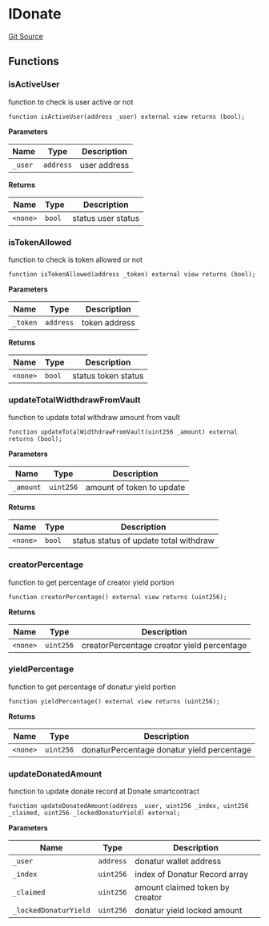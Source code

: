 # IDonate
[Git Source](https://github.com/onekill0503/donate-sc/blob/c651947d75ba95d6ea162a0584ab79c01ebd96d1/src\interfaces\IDonate.sol)


## Functions
### isActiveUser

function to check is user active or not


```solidity
function isActiveUser(address _user) external view returns (bool);
```
**Parameters**

|Name|Type|Description|
|----|----|-----------|
|`_user`|`address`|user address|

**Returns**

|Name|Type|Description|
|----|----|-----------|
|`<none>`|`bool`|status user status|


### isTokenAllowed

function to check is token allowed or not


```solidity
function isTokenAllowed(address _token) external view returns (bool);
```
**Parameters**

|Name|Type|Description|
|----|----|-----------|
|`_token`|`address`|token address|

**Returns**

|Name|Type|Description|
|----|----|-----------|
|`<none>`|`bool`|status token status|


### updateTotalWidthdrawFromVault

function to update total withdraw amount from vault


```solidity
function updateTotalWidthdrawFromVault(uint256 _amount) external returns (bool);
```
**Parameters**

|Name|Type|Description|
|----|----|-----------|
|`_amount`|`uint256`|amount of token to update|

**Returns**

|Name|Type|Description|
|----|----|-----------|
|`<none>`|`bool`|status status of update total withdraw|


### creatorPercentage

function to get percentage of creator yield portion


```solidity
function creatorPercentage() external view returns (uint256);
```
**Returns**

|Name|Type|Description|
|----|----|-----------|
|`<none>`|`uint256`|creatorPercentage creator yield percentage|


### yieldPercentage

function to get percentage of donatur yield portion


```solidity
function yieldPercentage() external view returns (uint256);
```
**Returns**

|Name|Type|Description|
|----|----|-----------|
|`<none>`|`uint256`|donaturPercentage donatur yield percentage|


### updateDonatedAmount

function to update donate record at Donate smartcontract


```solidity
function updateDonatedAmount(address _user, uint256 _index, uint256 _claimed, uint256 _lockedDonaturYield) external;
```
**Parameters**

|Name|Type|Description|
|----|----|-----------|
|`_user`|`address`|donatur wallet address|
|`_index`|`uint256`|index of Donatur Record array|
|`_claimed`|`uint256`|amount claimed token by creator|
|`_lockedDonaturYield`|`uint256`|donatur yield locked amount|


